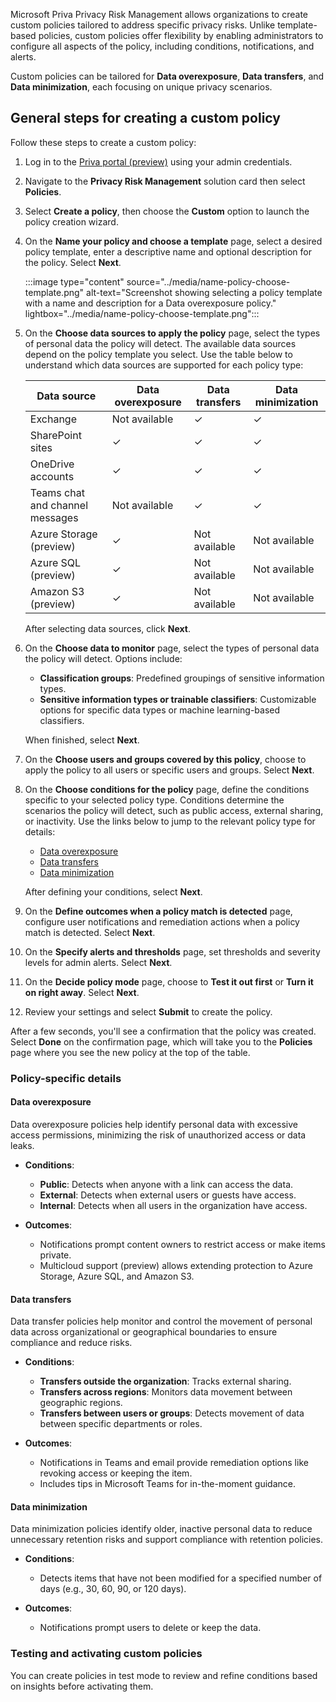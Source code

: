 Microsoft Priva Privacy Risk Management allows organizations to create custom policies tailored to address specific privacy risks. Unlike template-based policies, custom policies offer flexibility by enabling administrators to configure all aspects of the policy, including conditions, notifications, and alerts.

Custom policies can be tailored for **Data overexposure**, **Data transfers**, and **Data minimization**, each focusing on unique privacy scenarios.

## General steps for creating a custom policy

Follow these steps to create a custom policy:

1. Log in to the [Priva portal (preview)](https://purview.microsoft.com/priva) using your admin credentials.
1. Navigate to the **Privacy Risk Management** solution card then select **Policies**.
1. Select **Create a policy**, then choose the **Custom** option to launch the policy creation wizard.
1. On the **Name your policy and choose a template** page, select a desired policy template, enter a descriptive name and optional description for the policy. Select **Next**.

   :::image type="content" source="../media/name-policy-choose-template.png" alt-text="Screenshot showing selecting a policy template with a name and description for a Data overexposure policy." lightbox="../media/name-policy-choose-template.png":::

1. On the **Choose data sources to apply the policy** page, select the types of personal data the policy will detect. The available data sources depend on the policy template you select. Use the table below to understand which data sources are supported for each policy type:

   | Data source | Data overexposure | Data transfers | Data minimization |
   |-----|-----|-----|-----|
   | Exchange | Not available | ✓ | ✓ |
   | SharePoint sites | ✓ | ✓ | ✓ |
   | OneDrive accounts | ✓  | ✓ | ✓ |
   | Teams chat and channel messages | Not available | ✓ | ✓ |
   | Azure Storage (preview) | ✓ | Not available | Not available |
   | Azure SQL (preview) | ✓ | Not available | Not available |
   | Amazon S3 (preview)| ✓ | Not available | Not available |

   After selecting data sources, click **Next**.

1. On the **Choose data to monitor** page, select the types of personal data the policy will detect. Options include:

   - **Classification groups**: Predefined groupings of sensitive information types.
   - **Sensitive information types or trainable classifiers**: Customizable options for specific data types or machine learning-based classifiers.

   When finished, select **Next**.

1. On the **Choose users and groups covered by this policy**, choose to apply the policy to all users or specific users and groups. Select **Next**.

1. On the **Choose conditions for the policy** page, define the conditions specific to your selected policy type. Conditions determine the scenarios the policy will detect, such as public access, external sharing, or inactivity. Use the links below to jump to the relevant policy type for details:

   - [Data overexposure](#data-overexposure)
   - [Data transfers](#data-transfers)
   - [Data minimization](#data-minimization)

   After defining your conditions, select **Next**.

1. On the **Define outcomes when a policy match is detected** page, configure user notifications and remediation actions when a policy match is detected. Select **Next**.

1. On the **Specify alerts and thresholds** page, set thresholds and severity levels for admin alerts. Select **Next**.

1. On the **Decide policy mode** page, choose to **Test it out first** or **Turn it on right away**. Select **Next**.

1. Review your settings and select **Submit** to create the policy.

After a few seconds, you'll see a confirmation that the policy was created. Select **Done** on the confirmation page, which will take you to the **Policies** page where you see the new policy at the top of the table.

### Policy-specific details

#### Data overexposure

Data overexposure policies help identify personal data with excessive access permissions, minimizing the risk of unauthorized access or data leaks.

- **Conditions**:

  - **Public**: Detects when anyone with a link can access the data.
  - **External**: Detects when external users or guests have access.
  - **Internal**: Detects when all users in the organization have access.

- **Outcomes**:

  - Notifications prompt content owners to restrict access or make items private.
  - Multicloud support (preview) allows extending protection to Azure Storage, Azure SQL, and Amazon S3.

#### Data transfers

Data transfer policies help monitor and control the movement of personal data across organizational or geographical boundaries to ensure compliance and reduce risks.

- **Conditions**:

  - **Transfers outside the organization**: Tracks external sharing.
  - **Transfers across regions**: Monitors data movement between geographic regions.
  - **Transfers between users or groups**: Detects movement of data between specific departments or roles.

- **Outcomes**:

  - Notifications in Teams and email provide remediation options like revoking access or keeping the item.
  - Includes tips in Microsoft Teams for in-the-moment guidance.

#### Data minimization

Data minimization policies identify older, inactive personal data to reduce unnecessary retention risks and support compliance with retention policies.

- **Conditions**:

  - Detects items that have not been modified for a specified number of days (e.g., 30, 60, 90, or 120 days).

- **Outcomes**:

  - Notifications prompt users to delete or keep the data.

### Testing and activating custom policies

You can create policies in test mode to review and refine conditions based on insights before activating them.
